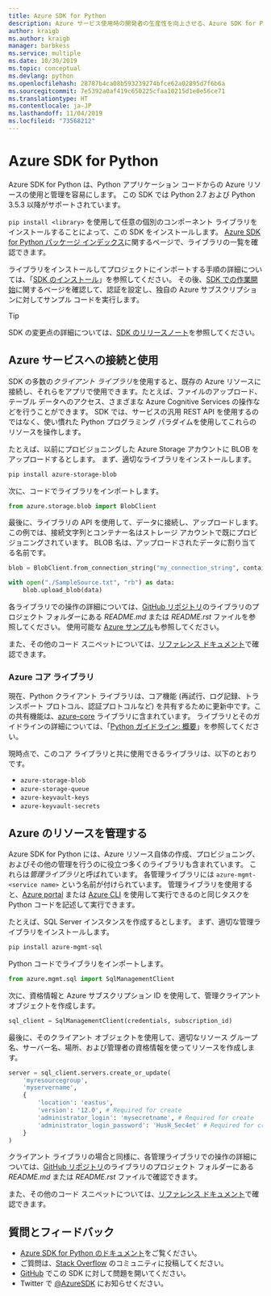 ```yaml
---
title: Azure SDK for Python
description: Azure サービス使用時の開発者の生産性を向上させる、Azure SDK for Python の機能の概要。
author: kraigb
ms.author: kraigb
manager: barbkess
ms.service: multiple
ms.date: 10/30/2019
ms.topic: conceptual
ms.devlang: python
ms.openlocfilehash: 28787b4ca08b593239274bfce62a02895d7f6b6a
ms.sourcegitcommit: 7e5392a0af419c650225cfaa10215d1e0e56ce71
ms.translationtype: HT
ms.contentlocale: ja-JP
ms.lasthandoff: 11/04/2019
ms.locfileid: "73568212"
---
```

# <a name="azure-sdk-for-python"></a>Azure SDK for Python

Azure SDK for Python は、Python アプリケーション コードからの Azure リソースの使用と管理を容易にします。 この SDK では Python 2.7 および Python 3.5.3 以降がサポートされています。

`pip install <library>` を使用して任意の個別のコンポーネント ライブラリをインストールすることによって、この SDK をインストールします。 [Azure SDK for Python パッケージ インデックス](https://github.com/Azure/azure-sdk-for-python/blob/master/packages.md)に関するページで、ライブラリの一覧を確認できます。

ライブラリをインストールしてプロジェクトにインポートする手順の詳細については、「[SDK のインストール](python-sdk-azure-install.md)」を参照してください。 その後、[SDK での作業開始](python-sdk-azure-get-started.yml)に関するページを確認して、認証を設定し、独自の Azure サブスクリプションに対してサンプル コードを実行します。

> [!TIP]
> SDK の変更点の詳細については、[SDK のリリースノート](https://azure.github.io/azure-sdk/)を参照してください。

## <a name="connect-and-use-azure-services"></a>Azure サービスへの接続と使用

SDK の多数の*クライアント ライブラリ*を使用すると、既存の Azure リソースに接続し、それらをアプリで使用できます。たとえば、ファイルのアップロード、テーブル データへのアクセス、さまざまな Azure Cognitive Services の操作などを行うことができます。 SDK では、サービスの汎用 REST API を使用するのではなく、使い慣れた Python プログラミング パラダイムを使用してこれらのリソースを操作します。

たとえば、以前にプロビジョニングした Azure Storage アカウントに BLOB をアップロードするとします。 まず、適切なライブラリをインストールします。

```bash
pip install azure-storage-blob
```

次に、コードでライブラリをインポートします。

```python
from azure.storage.blob import BlobClient
```

最後に、ライブラリの API を使用して、データに接続し、アップロードします。 この例では、接続文字列とコンテナー名はストレージ アカウントで既にプロビジョニングされています。 BLOB 名は、アップロードされたデータに割り当てる名前です。

```python
blob = BlobClient.from_connection_string("my_connection_string", container="mycontainer", blob="my_blob")

with open("./SampleSource.txt", "rb") as data:
    blob.upload_blob(data)
```

各ライブラリでの操作の詳細については、[GitHub リポジトリ](https://github.com/Azure/azure-sdk-for-python/tree/master/sdk)のライブラリのプロジェクト フォルダーにある *README.md* または *README.rst* ファイルを参照してください。 使用可能な [Azure サンプル](https://docs.microsoft.com/samples/browse/?languages=python)も参照してください。

また、その他のコード スニペットについては、[リファレンス ドキュメント](/python/api?view=azure-python)で確認できます。

### <a name="the-azure-core-library"></a>Azure コア ライブラリ

現在、Python クライアント ライブラリは、コア機能 (再試行、ログ記録、トランスポート プロトコル、認証プロトコルなど) を共有するために更新中です。この共有機能は、[azure-core](https://github.com/Azure/azure-sdk-for-python/tree/master/sdk/core/azure-core) ライブラリに含まれています。 ライブラリとそのガイドラインの詳細については、「[Python ガイドライン: 概要](https://azure.github.io/azure-sdk/python_introduction.html)」を参照してください。

現時点で、このコア ライブラリと共に使用できるライブラリは、以下のとおりです。

- `azure-storage-blob`
- `azure-storage-queue`
- `azure-keyvault-keys`
- `azure-keyvault-secrets`

## <a name="manage-azure-resources"></a>Azure のリソースを管理する

Azure SDK for Python には、Azure リソース自体の作成、プロビジョニング、およびその他の管理を行うのに役立つ多くのライブラリも含まれています。 これらは*管理ライブラリ*と呼ばれています。 各管理ライブラリには `azure-mgmt-<service name>` という名前が付けられています。 管理ライブラリを使用すると、[Azure portal](https://portal.azure.com) または [Azure CLI](https://docs.microsoft.com/cli/azure/install-azure-cli) を使用して実行できるのと同じタスクを Python コードを記述して実行できます。

たとえば、SQL Server インスタンスを作成するとします。 まず、適切な管理ライブラリをインストールします。

```bash
pip install azure-mgmt-sql
```

Python コードでライブラリをインポートします。

```python
from azure.mgmt.sql import SqlManagementClient

```

次に、資格情報と Azure サブスクリプション ID を使用して、管理クライアント オブジェクトを作成します。

```python
sql_client = SqlManagementClient(credentials, subscription_id)
```

最後に、そのクライアント オブジェクトを使用して、適切なリソース グループ名、サーバー名、場所、および管理者の資格情報を使ってリソースを作成します。

```python
server = sql_client.servers.create_or_update(
    'myresourcegroup',
    'myservername',
    {
        'location': 'eastus',
        'version': '12.0', # Required for create
        'administrator_login': 'mysecretname', # Required for create
        'administrator_login_password': 'HusH_Sec4et' # Required for create
    }
)
```

クライアント ライブラリの場合と同様に、各管理ライブラリでの操作の詳細については、[GitHub リポジトリ](https://github.com/Azure/azure-sdk-for-python/tree/master/sdk)のライブラリのプロジェクト フォルダーにある *README.md* または *README.rst* ファイルで確認できます。

また、その他のコード スニペットについては、[リファレンス ドキュメント](/python/api?view=azure-python)で確認できます。 

## <a name="get-help-and-give-feedback"></a>質問とフィードバック

- [Azure SDK for Python のドキュメント](https://aka.ms/python-docs)をご覧ください。
- ご質問は、[Stack Overflow](https://stackoverflow.com/questions/tagged/azure-sdk-python) のコミュニティに投稿してください。
- [GitHub](https://github.com/Azure/azure-sdk-for-python/issues) でこの SDK に対して問題を開いてください。
- Twitter で [@AzureSDK](https://twitter.com/AzureSdk/) にお知らせください。
